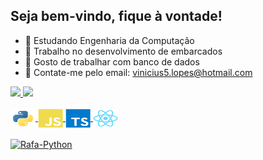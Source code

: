## Seja bem-vindo, fique à vontade!

- 🌱 Estudando Engenharia da Computação 
- 🤖 Trabalho no desenvolvimento de embarcados
- 🎲 Gosto de trabalhar com banco de dados
- 💬 Contate-me pelo email: vinicius5.lopes@hotmail.com


<div>
  <a href="https://github.com/Vinelo0">
    
  <img height="175em" src="https://github-readme-stats.vercel.app/api?username=Vinelo0&show_icons=true&theme=great-gatsby&include_all_commits=true&count_private=true"/>
  <img height="175em" src="https://github-readme-stats.vercel.app/api/top-langs/?username=Vinelo0&layout=compact&langs_count=16&theme=great-gatsby"/>
</div>
<div style="display: inline_block"><br>
  
  <img align="center" alt="Rafa-Python" height="30" width="40" src="https://raw.githubusercontent.com/devicons/devicon/master/icons/python/python-original.svg">
  <img align="center" alt="Rafa-Js" height="30" width="40" src="https://raw.githubusercontent.com/devicons/devicon/master/icons/javascript/javascript-plain.svg">
  <img align="center" alt="Rafa-Ts" height="30" width="40" src="https://raw.githubusercontent.com/devicons/devicon/master/icons/typescript/typescript-plain.svg">
  <img align="center" alt="Rafa-React" height="30" width="40" src="https://raw.githubusercontent.com/devicons/devicon/master/icons/react/react-original.svg">
  
</div> </br>
<div style="display: inline_block>
  
  <img align="center" alt="Rafa-Python" height="28" width="85" src="https://img.shields.io/badge/C-00599C?style=for-the-badge&logo=c&logoColor=white">
  <img align="center" alt="Rafa-Python" height="28" width="85" src="https://img.shields.io/badge/MySQL-00000F?style=for-the-badge&logo=mysql&logoColor=white">
</div>

